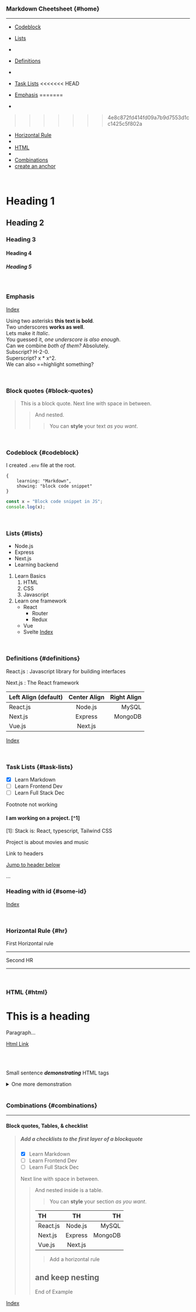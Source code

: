 ### Markdown Cheetsheet {#home}

<hr>

- [Codeblock](#codeblock)

- [Lists](#lists)
- 
- [Definitions](#definitions)
- 
- [Task Lists](#task-lists)
<<<<<<< HEAD
- [Emphasis](#emphasis)
=======
- 
>>>>>>> 4e8c872fd414fd09a7b9d7553d1cc1425c5f802a
- [Horizontal Rule](#hr)
- 
- [HTML](#html)
- 
- [Combinations](#combinations)
- [create an anchor](#anchors-in-markdown)

<br>

# Heading 1

## Heading 2

### Heading 3

#### Heading 4

##### Heading 5

<br>

### Emphasis

<a id="enphasis" href="#home">Index</a>

Using two asterisks **this text is bold**.<br>
Two underscores **works as well**.<br>
Lets make it _Italic_.<br>
You guessed it, _one underscore is also enough_.<br>
Can we combine _*both of them?*_ Absolutely.<br>
Subscript? H-2-0.<br>
Superscript? x \* x^2.<br>
We can also ==highlight something?<br>

<br>

### Block quotes {#block-quotes}

> This is a block quote.
> Next line with space in between.
>
> > And nested.
> >
> > > You can **style** your text _as you want_.

<br>

### Codeblock {#codeblock}

I created `.env` file at the root.

```
{
    learning: "Markdown",
    showing: "block code snippet"
}

```

```js
const x = "Block code snippet in JS";
console.log(x);
```

<br>

### Lists {#lists}

- Node.js
- Express
- Next.js
- Learning backend

1. Learn Basics
   1. HTML
   2. CSS
   3. Javascript
2. Learn one framework
   - React
     - Router
     - Redux
   - Vue
   - Svelte
     [Index](#home)

<br>

### Definitions {#definitions}

React.js
: Javascript library for building interfaces

Next.js
: The React framework

| Left Align (default) | Center Align | Right Align |
| :------------------- | :----------: | ----------: |
| React.js             |   Node.js    |       MySQL |
| Next.js              |   Express    |     MongoDB |
| Vue.js               |   Next.js    |             |

[Index](#home)

<br>

### Task Lists {#task-lists}

- [x] Learn Markdown
- [ ] Learn Frontend Dev
- [ ] Learn Full Stack Dec

Footnote not working

#### I am working on a project. [^1]

[1]: Stack is: React, typescript, Tailwind CSS

Project is about movies and music

Link to headers

[Jump to header below](#some-id)

...

### Heading with id {#some-id}

[Index](#home)

<br>

### Horizontal Rule {#hr}

First Horizontal rule

---

Second HR

---

<br>

### HTML {#html}

<h1>This is a heading</h1>

<p>Paragraph...</p>

<a href="#">Html Link</a>

<br>
<br>

<p>Small sentence <strong><em>demonstrating</em></strong> HTML tags</p>

<details>
<summary>One more demonstration</summary>

- Easy
- Simple
</details>

<br>

### Combinations {#combinations}

---

#### Block quotes, Tables, & checklist

> ##### Add a checklists to the first layer of a blockquote
>
> - [x] Learn Markdown
> - [ ] Learn Frontend Dev
> - [ ] Learn Full Stack Dec
>
> Next line with space in between.
>
> > And nested inside is a table.
> >
> > > You can **style** your section _as you want_.
> >
> > | TH       |   TH    |      TH |
> > | :------- | :-----: | ------: |
> > | React.js | Node.js |   MySQL |
> > | Next.js  | Express | MongoDB |
> > | Vue.js   | Next.js |         |
> >
> > > Add a horizontal rule
> >
> > ## and keep nesting
> >
> > End of Example

[Index](#home)
